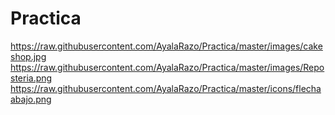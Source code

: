 # Practica
https://raw.githubusercontent.com/AyalaRazo/Practica/master/images/cakeshop.jpg
https://raw.githubusercontent.com/AyalaRazo/Practica/master/images/Reposteria.png
https://raw.githubusercontent.com/AyalaRazo/Practica/master/icons/flechaabajo.png
